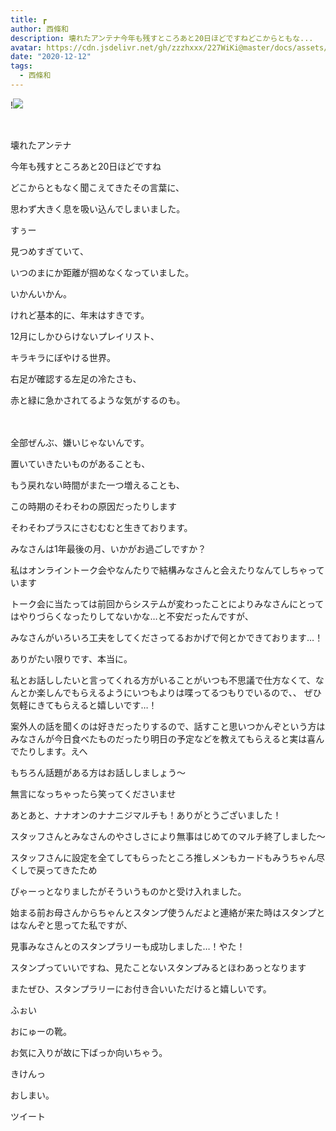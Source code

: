 ```yaml
---
title: ┏
author: 西條和
description: 壊れたアンテナ今年も残すところあと20日ほどですねどこからともな...
avatar: https://cdn.jsdelivr.net/gh/zzzhxxx/227WiKi@master/docs/assets/photo/avatar/nagomi.jpg
date: "2020-12-12"
tags:
  - 西條和
---
```


!![](https://cdn.jsdelivr.net/gh/zzzhxxx/227WiKi-image@master/blog-image/nagomi-2020-12-12_1.jpg)



  ﻿












壊れたアンテナ



























今年も残すところあと20日ほどですね

























どこからともなく聞こえてきたその言葉に、






思わず大きく息を吸い込んでしまいました。























すぅー






















見つめすぎていて、

いつのまにか距離が掴めなくなっていました。















いかんいかん。












けれど基本的に、年末はすきです。


















12月にしかひらけないプレイリスト、


キラキラにぼやける世界。












右足が確認する左足の冷たさも、



赤と緑に急かされてるような気がするのも。






　













全部ぜんぶ、嫌いじゃないんです。
























置いていきたいものがあることも、





もう戻れない時間がまた一つ増えることも、

















この時期のそわそわの原因だったりします




















そわそわプラスにさむむむと生きております。




















みなさんは1年最後の月、いかがお過ごしですか？





















私はオンライントーク会やなんたりで結構みなさんと会えたりなんてしちゃっています















トーク会に当たっては前回からシステムが変わったことによりみなさんにとってはやりづらくなったりしてないかな…と不安だったんですが、



みなさんがいろいろ工夫をしてくださってるおかげで何とかできております…！






ありがたい限りです、本当に。












私とお話ししたいと言ってくれる方がいることがいつも不思議で仕方なくて、なんとか楽しんでもらえるようにいつもよりは喋ってるつもりでいるので、、
ぜひ気軽にきてもらえると嬉しいです…！
















案外人の話を聞くのは好きだったりするので、話すこと思いつかんぞという方はみなさんが今日食べたものだったり明日の予定などを教えてもらえると実は喜んでたりします。えへ











もちろん話題がある方はお話ししましょう〜





無言になっちゃったら笑ってくださいませ

























あとあと、ナナオンのナナニジマルチも！ありがとうございました！











スタッフさんとみなさんのやさしさにより無事はじめてのマルチ終了しました〜












スタッフさんに設定を全てしてもらったところ推しメンもカードもみうちゃん尽くしで戻ってきたため

ぴゃーっとなりましたがそういうものかと受け入れました。













始まる前お母さんからちゃんとスタンプ使うんだよと連絡が来た時はスタンプとはなんぞと思ってた私ですが、


見事みなさんとのスタンプラリーも成功しました…！やた！














スタンプっていいですね、見たことないスタンプみるとほわあっとなります












またぜひ、スタンプラリーにお付き合いいただけると嬉しいです。



























ふぉい













おにゅーの靴。



お気に入りが故に下ばっか向いちゃう。















きけんっ

























おしまい。


ツイート



